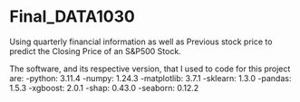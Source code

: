 # Final_DATA1030
 Using quarterly financial information as well as Previous stock price to predict the Closing Price of an S&amp;P500 Stock.



 The software, and its respective version, that I used to code for this project are:
-python: 3.11.4
-numpy: 1.24.3
-matplotlib: 3.7.1
-sklearn: 1.3.0
-pandas: 1.5.3
-xgboost: 2.0.1
-shap: 0.43.0
-seaborn: 0.12.2
